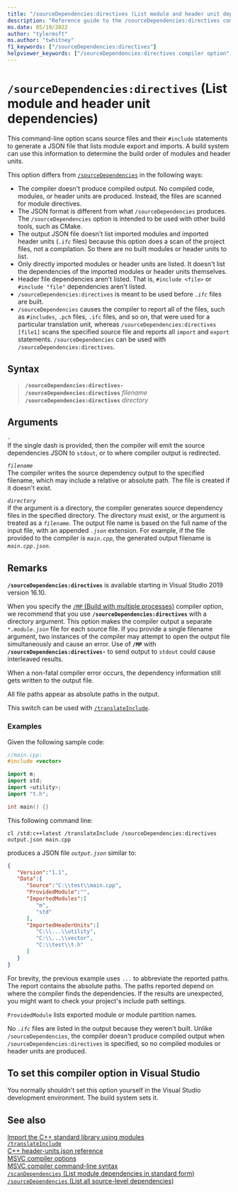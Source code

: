 ```yaml
---
title: "/sourceDependencies:directives (List module and header unit dependencies)"
description: "Reference guide to the /sourceDependencies:directives compiler option in Microsoft C++."
ms.date: 05/19/2022
author: "tylermsft"
ms.author: "twhitney"
f1_keywords: ["/sourceDependencies:directives"]
helpviewer_keywords: ["/sourceDependencies:directives compiler option", "/sourceDependencies:directives"]
---
```

# `/sourceDependencies:directives` (List module and header unit dependencies)

This command-line option scans source files and their `#include` statements to generate a JSON file that lists module export and imports. A build system can use this information to determine the build order of modules and header units.

This option differs from [`/sourceDependencies`](sourcedependencies.md) in the following ways:

- The compiler doesn't produce compiled output. No compiled code, modules, or header units are produced. Instead, the files are scanned for module directives.
- The JSON format is different from what `/sourceDependencies` produces. The `/sourceDependencies` option is intended to be used with other build tools, such as CMake.
- The output JSON file doesn't list imported modules and imported header units (*`.ifc`* files) because this option does a scan of the project files, not a compilation. So there are no built modules or header units to list.
- Only directly imported modules or header units are listed. It doesn't list the dependencies of the imported modules or header units themselves.
- Header file dependencies aren't listed. That is, `#include <file>` or `#include "file"` dependencies aren't listed.
- `/sourceDependencies:directives` is meant to be used before *`.ifc`* files are built.
- `/sourceDependencies` causes the compiler to report all of the files, such as `#includes`, `.pch` files, `.ifc` files, and so on, that were used for a particular translation unit, whereas `/sourceDependencies:directives [file1]` scans the specified source file and reports all `import` and `export` statements. `/sourceDependencies` can be used with `/sourceDependencies:directives`.

## Syntax

> **`/sourceDependencies:directives-`**\
> **`/sourceDependencies:directives`** *filename*\
> **`/sourceDependencies:directives`** *directory*

## Arguments

*`-`*\
If the single dash is provided, then the compiler will emit the source dependencies JSON to `stdout`, or to where compiler output is redirected.

*`filename`*\
The compiler writes the source dependency output to the specified filename, which may include a relative or absolute path. The file is created if it doesn't exist.

*`directory`*\
If the argument is a directory, the compiler generates source dependency files in the specified directory. The directory must exist, or the argument is treated as a *`filename`*. The output file name is based on the full name of the input file, with an appended *`.json`* extension. For example, if the file provided to the compiler is *`main.cpp`*, the generated output filename is *`main.cpp.json`*.

## Remarks

**`/sourceDependencies:directives`** is available starting in Visual Studio 2019 version 16.10.

When you specify the [`/MP` (Build with multiple processes)](mp-build-with-multiple-processes.md) compiler option, we recommend that you use **`/sourceDependencies:directives`** with a directory argument. This option makes the compiler output a separate *`*.module.json`* file for each source file. If you provide a single filename argument, two instances of the compiler may attempt to open the output file simultaneously and cause an error. Use of **`/MP`** with **`/sourceDependencies:directives-`** to send output to `stdout` could cause interleaved results.

When a non-fatal compiler error occurs, the dependency information still gets written to the output file.

All file paths appear as absolute paths in the output.

This switch can be used with [`/translateInclude`](translateinclude.md).

### Examples

Given the following sample code:

```cpp
//main.cpp:
#include <vector>

import m;
import std;
import <utility>;
import "t.h";

int main() {}
```

This following command line:

`cl /std:c++latest /translateInclude /sourceDependencies:directives output.json main.cpp`

produces a JSON file *`output.json`* similar to:

```JSON
{
   "Version":"1.1",
   "Data":{
      "Source":"C:\\test\\main.cpp",
      "ProvidedModule":"",
      "ImportedModules":[
         "m",
         "std"
      ],
      "ImportedHeaderUnits":[
         "C:\\...\\utility",
         "C:\\...\\vector",
         "C:\\test\\t.h"
      ]
   }
}
```

For brevity, the previous example uses `...` to abbreviate the reported paths. The report contains the absolute paths. The paths reported depend on where the compiler finds the dependencies. If the results are unexpected, you might want to check your project's include path settings.

`ProvidedModule` lists exported module or module partition names.

No *`.ifc`* files are listed in the output because they weren't built. Unlike `/sourceDependencies`, the compiler doesn't produce compiled output when `/sourceDependencies:directives` is specified, so no compiled modules or header units are produced.

## To set this compiler option in Visual Studio

You normally shouldn't set this option yourself in the Visual Studio development environment. The build system sets it.

## See also

[Import the C++ standard library using modules](../../cpp/tutorial-import-stl-named-module.md)\
[`/translateInclude`](translateinclude.md)\
[C++ header-units.json reference](header-unit-json-reference.md)\
[MSVC compiler options](compiler-options.md)\
[MSVC compiler command-line syntax](compiler-command-line-syntax.md)\
[`/scanDependencies` (List module dependencies in standard form)](scandependencies.md)\
[`/sourceDependencies` (List all source-level dependencies)](sourcedependencies.md)
